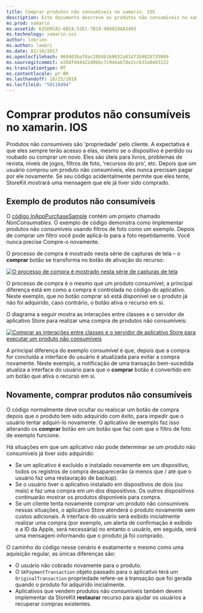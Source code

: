 ```yaml
---
title: Comprar produtos não consumíveis no xamarin. IOS
description: Este documento descreve os produtos não consumíveis no xamarin. IOS, que são recursos comprados por um usuário que permanecem disponíveis por tempo indeterminado, independentemente do dispositivo.
ms.prod: xamarin
ms.assetid: 635D9CA2-6BCA-53E1-7B10-968029AA3493
ms.technology: xamarin-ios
author: lobrien
ms.author: laobri
ms.date: 03/18/2017
ms.openlocfilehash: 060403baf8ac28b9b160632a01471b9828735069
ms.sourcegitcommit: e268fd44422d0bbc7c944a678e2cc633a0493122
ms.translationtype: MT
ms.contentlocale: pt-BR
ms.lasthandoff: 10/25/2018
ms.locfileid: "50118494"
---
```

# <a name="purchasing-non-consumable-products-in-xamarinios"></a>Comprar produtos não consumíveis no xamarin. IOS

Produtos não consumíveis são 'propriedade' pelo cliente. A expectativa é que eles sempre terão acesso a elas, mesmo se o dispositivo é perdido ou roubado ou comprar um novo. Eles são úteis para livros, problemas de revista, níveis de jogos, filtros de foto, 'recursos do pro', etc. Depois que um usuário comprou um produto não consumíveis, eles nunca precisam pagar por ele novamente. Se seu código acidentalmente permite que eles tente, StoreKit mostrará uma mensagem que ele já tiver sido comprado.

## <a name="non-consumable-products-sample"></a>Exemplo de produtos não consumíveis

O [código InAppPurchaseSample](https://developer.xamarin.com/samples/monotouch/StoreKit/) contém um projeto chamado *NonConsumables*. O exemplo de código demonstra como implementar produtos não consumíveis usando filtros de foto como um exemplo. Depois de comprar um filtro você pode aplicá-lo para a foto repetidamente. Você nunca precise Compre-o novamente.   
   
   
   
 O processo de compra é mostrado nesta série de capturas de tela – o **comprar** botão se transforma no botão de ativação do recurso:   
   
   
   
 [![](purchasing-non-consumable-products-images/image34.png "O processo de compra é mostrado nesta série de capturas de tela")](purchasing-non-consumable-products-images/image34.png#lightbox)   
   
   
   
 O processo de compra é o mesmo que um produto consumível; a principal diferença está em como a compra é controlada no código do aplicativo. Neste exemplo, que no botão comprar só está disponível se o produto já não foi adquirido, caso contrário, o botão ativa o recurso em si.   
   
   
   

O diagrama a seguir mostra as interações entre classes e o servidor de aplicativo Store para realizar uma compra de produtos não consumíveis:   
   
   
   
 [![](purchasing-non-consumable-products-images/image35.png "Comprar as interações entre classes e o servidor de aplicativo Store para executar um produto não consumíveis")](purchasing-non-consumable-products-images/image35.png#lightbox)   
   
   
   
 A principal diferença do exemplo consumível é que, depois que a compra for concluída a interface do usuário é atualizada para evitar a compra novamente. Neste exemplo, a notificação de uma transação bem-sucedida atualiza a interface do usuário para que o **comprar** botão é convertido em um botão que ativa o recurso em si.

## <a name="re-purchasing-non-consumable-products"></a>Novamente, comprar produtos não consumíveis

O código normalmente deve ocultar ou realocar um botão de compra depois que o produto tem sido adquirido com êxito, para impedir que o usuário tentar adquiri-lo novamente. O aplicativo de exemplo faz isso alterando os **comprar** botão em um botão que faz com que o filtro de foto de exemplo funcione.   
   
   
   
 Há situações em que um aplicativo não pode determinar se um produto não consumíveis já tiver sido adquirido:

-  Se um aplicativo é excluído e instalado novamente em um dispositivo, todos os registros de compra desaparecerão (a menos que / até que o usuário faz uma restauração de backup). 
-  Se o usuário tiver o aplicativo instalado em dispositivos de dois (ou mais) e faz uma compra em um dos dispositivos. Os outros dispositivos continuarão mostrar os produtos disponíveis para compra. 
-  Se um cliente tenta novamente comprar um produto não consumíveis nessas situações, o aplicativo Store atenderá o produto novamente sem custos adicionais. A interface do usuário será exibido inicialmente realizar uma compra (por exemplo, um alerta de confirmação é exibido e a ID da Apple, será necessária) no entanto o usuário, em seguida, verá uma mensagem informando que o produto já foi comprado.  
   
   
   
 O caminho do código nesse cenário é exatamente o mesmo como uma aquisição regular, as únicas diferenças são:

-  O usuário não cobrado novamente para o produto.
-  O `SKPaymentTransaction` objeto passado para o aplicativo terá um `OriginalTransaction` propriedade refere-se à transação que foi gerada quando o produto foi adquirido inicialmente. 
-  Aplicativos que vendem produtos não consumíveis também devem implementar da StoreKit **restaurar** recurso para ajudar os usuários a recuperar compras existentes. 
